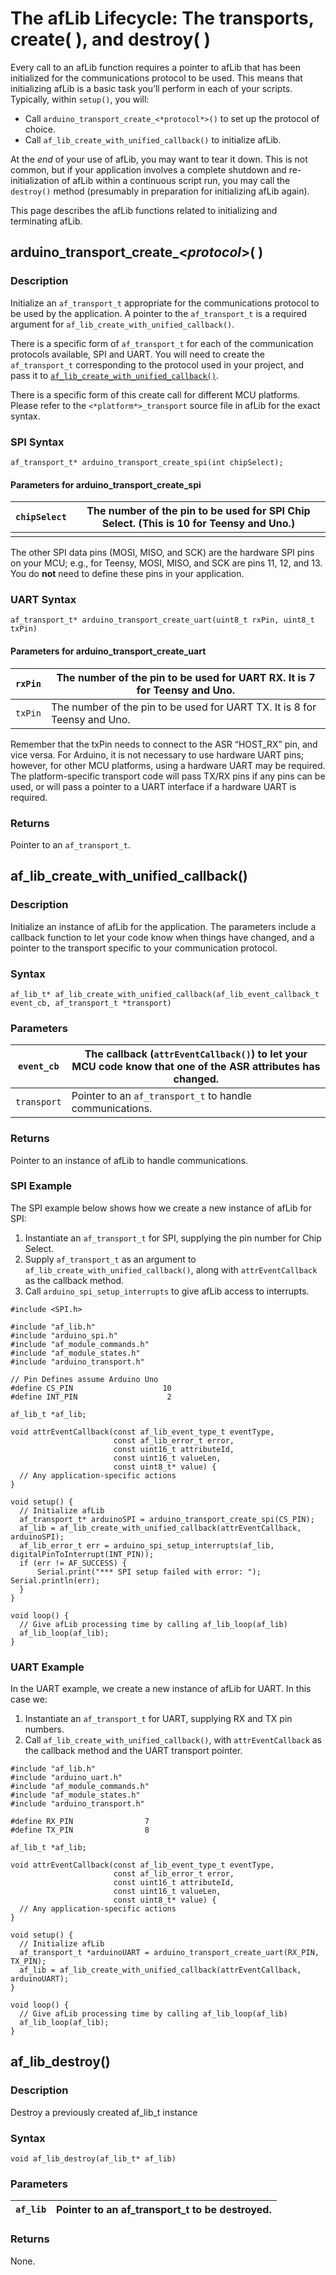 # The afLib Lifecycle: The transports, create( ), and destroy( )

Every call to an afLib function requires a pointer to afLib that has been initialized for the communications protocol to be used. This means that initializing afLib is a basic task you’ll perform in each of your scripts. Typically, within `setup()`, you will:

- Call `arduino_transport_create_<*protocol*>()` to set up the protocol of choice.
- Call `af_lib_create_with_unified_callback()` to initialize afLib.

At the *end* of your use of afLib, you may want to tear it down. This is not common, but if your application involves a complete shutdown and re-initialization of afLib within a continuous script run, you may call the `destroy()` method (presumably in preparation for initializing afLib again).

This page describes the afLib functions related to initializing and terminating afLib.

## arduino_transport_create_<*protocol*>( )

### Description

Initialize an `af_transport_t` appropriate for the communications protocol to be used by the application. A pointer to the `af_transport_t` is a required argument for `af_lib_create_with_unified_callback()`.

There is a specific form of `af_transport_t` for each of the communication protocols available, SPI and UART. You will need to create the `af_transport_t` corresponding to the protocol used in your project, and pass it to [`af_lib_create_with_unified_callback()`](/afLibLifecycle#af_lib_create_with_unified_callback).

There is a specific form of this create call for different MCU platforms. Please refer to the `<*platform*>_transport` source file in afLib for the exact syntax.


### SPI Syntax

```
af_transport_t* arduino_transport_create_spi(int chipSelect);
```

#### Parameters for arduino_transport_create_spi

| `chipSelect` | The number of the pin to be used for SPI Chip Select. (This is 10 for Teensy and Uno.) |
| ------------ | ------------------------------------------------------------ |
|              |                                                              |

The other SPI data pins (MOSI, MISO, and SCK) are the hardware SPI pins on your MCU; e.g., for Teensy, MOSI, MISO, and SCK are pins 11, 12, and 13. You do **not** need to define these pins in your application.



### UART Syntax

```
af_transport_t* arduino_transport_create_uart(uint8_t rxPin, uint8_t txPin)
```

#### Parameters for arduino_transport_create_uart

| `rxPin` | The number of the pin to be used for UART RX. It is 7 for Teensy and Uno. |
| ------- | ------------------------------------------------------------ |
| `txPin` | The number of the pin to be used for UART TX. It is 8 for Teensy and Uno. |

Remember that the txPin needs to connect to the ASR “HOST_RX” pin, and vice versa. For Arduino, it is not necessary to use hardware UART pins; however, for other MCU platforms, using a hardware UART may be required. The platform-specific transport code will pass TX/RX pins if any pins can be used, or will pass a pointer to a UART interface if a hardware UART is required.



### Returns

Pointer to an `af_transport_t`.

## af_lib_create_with_unified_callback()

### Description

Initialize an instance of afLib for the application. The parameters include a callback function to let your code know when things have changed, and a pointer to the transport specific to your communication protocol.

### Syntax

```
af_lib_t* af_lib_create_with_unified_callback(af_lib_event_callback_t event_cb, af_transport_t *transport)
```

### Parameters

| `event_cb`  | The callback (`attrEventCallback()`) to let your MCU code know that one of the ASR attributes has changed. |
| ----------- | ------------------------------------------------------------ |
| `transport` | Pointer to an `af_transport_t` to handle communications.     |

### Returns

Pointer to an instance of afLib to handle communications.

### SPI Example

The SPI example below shows how we create a new instance of afLib for SPI:

1. Instantiate an `af_transport_t` for SPI, supplying the pin number for Chip Select.
2. Supply `af_transport_t` as an argument to `af_lib_create_with_unified_callback()`, along with `attrEventCallback` as the callback method.
3. Call `arduino_spi_setup_interrupts` to give afLib access to interrupts.

```
#include <SPI.h>

#include "af_lib.h"
#include "arduino_spi.h"
#include "af_module_commands.h"
#include "af_module_states.h"
#include "arduino_transport.h"

// Pin Defines assume Arduino Uno
#define CS_PIN                    10
#define INT_PIN                    2

af_lib_t *af_lib;

void attrEventCallback(const af_lib_event_type_t eventType,
                       const af_lib_error_t error,
                       const uint16_t attributeId,
                       const uint16_t valueLen,
                       const uint8_t* value) {
  // Any application-specific actions
}

void setup() {
  // Initialize afLib
  af_transport_t* arduinoSPI = arduino_transport_create_spi(CS_PIN);
  af_lib = af_lib_create_with_unified_callback(attrEventCallback, arduinoSPI);
  af_lib_error_t err = arduino_spi_setup_interrupts(af_lib, digitalPinToInterrupt(INT_PIN));
  if (err != AF_SUCCESS) {
      Serial.print("*** SPI setup failed with error: "); Serial.println(err);
  }
}

void loop() {
  // Give afLib processing time by calling af_lib_loop(af_lib)
  af_lib_loop(af_lib);
}
```

### UART Example

In the UART example, we create a new instance of afLib for UART. In this case we:

1. Instantiate an `af_transport_t` for UART, supplying RX and TX pin numbers.
2. Call `af_lib_create_with_unified_callback()`, with `attrEventCallback` as the callback method and the UART transport pointer.

```
#include "af_lib.h"
#include "arduino_uart.h"
#include "af_module_commands.h"
#include "af_module_states.h"
#include "arduino_transport.h"

#define RX_PIN                7
#define TX_PIN                8

af_lib_t *af_lib;

void attrEventCallback(const af_lib_event_type_t eventType,
                       const af_lib_error_t error,
                       const uint16_t attributeId,
                       const uint16_t valueLen,
                       const uint8_t* value) {
  // Any application-specific actions
}

void setup() {
  // Initialize afLib
  af_transport_t *arduinoUART = arduino_transport_create_uart(RX_PIN, TX_PIN);
  af_lib = af_lib_create_with_unified_callback(attrEventCallback, arduinoUART);
}

void loop() {
  // Give afLib processing time by calling af_lib_loop(af_lib)
  af_lib_loop(af_lib);
}
```

## af_lib_destroy()

### Description

Destroy a previously created af_lib_t instance

### Syntax

```
void af_lib_destroy(af_lib_t* af_lib)
```

### Parameters

| `af_lib` | Pointer to an af_transport_t to be destroyed. |
| -------- | --------------------------------------------- |

### Returns

None.